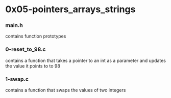 # 0x05-pointers_arrays_strings

### main.h
contains function prototypes

### 0-reset_to_98.c
contains a function that takes a pointer
to an int as a parameter and updates the
value it points to to 98

### 1-swap.c
contains a function that swaps the values
of two integers
